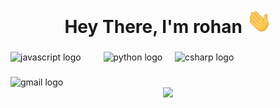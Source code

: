 <h1 align="Center">  Hey There, I'm rohan <img src="https://raw.githubusercontent.com/ABSphreak/ABSphreak/master/gifs/Hi.gif" width="40px" /> </h1>

###

<div align="center">

</div>

###

###

<div align="left">
  <img src="https://cdn.jsdelivr.net/gh/devicons/devicon/icons/javascript/javascript-original.svg" height="30" alt="javascript logo"  />
  <img width="12" />
<script src=" https://cdn.jsdelivr.net/npm/cpp-wasm-loader@0.9.0/src/cjs.min.js "></script>
  <img width="12" />
  <img src="https://cdn.jsdelivr.net/gh/devicons/devicon/icons/python/python-original.svg" height="30" alt="python logo"  />
  <img width="12" />
  <img src="https://cdn.jsdelivr.net/gh/devicons/devicon/icons/csharp/csharp-original.svg" height="30" alt="csharp logo"  />
</div>

###

<div align="left">
  <img src="https://img.shields.io/static/v1?message=Gmail&logo=gmail&label=&color=D14836&logoColor=white&labelColor=&style=for-the-badge" height="35" alt="gmail logo"  />
</div>

<div align="center">
  <img src="https://profile-counter.glitch.me/36rohan/count.svg?"  />
</div>

###

###
<br clear="both">

